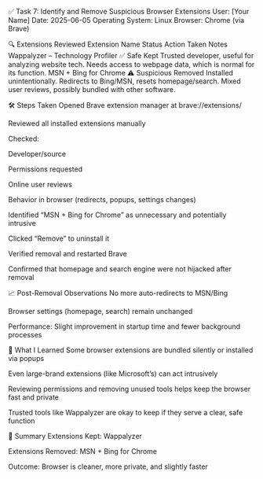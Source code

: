 ✅ Task 7: Identify and Remove Suspicious Browser Extensions
User: [Your Name]
Date: 2025-06-05
Operating System: Linux
Browser: Chrome (via Brave)

🔍 Extensions Reviewed
Extension Name                     Status        Action Taken   Notes
Wappalyzer – Technology Profiler  ✅ Safe       Kept           Trusted developer, useful for analyzing website tech. Needs access to webpage data, which is normal for its function.
MSN + Bing for Chrome             ⚠️ Suspicious Removed        Installed unintentionally. Redirects to Bing/MSN, resets homepage/search. Mixed user reviews, possibly bundled with other software.


🛠️ Steps Taken
Opened Brave extension manager at brave://extensions/

Reviewed all installed extensions manually

Checked:

Developer/source

Permissions requested

Online user reviews

Behavior in browser (redirects, popups, settings changes)

Identified “MSN + Bing for Chrome” as unnecessary and potentially intrusive

Clicked “Remove” to uninstall it

Verified removal and restarted Brave

Confirmed that homepage and search engine were not hijacked after removal

📈 Post-Removal Observations
No more auto-redirects to MSN/Bing

Browser settings (homepage, search) remain unchanged

Performance: Slight improvement in startup time and fewer background processes

🧠 What I Learned
Some browser extensions are bundled silently or installed via popups

Even large-brand extensions (like Microsoft’s) can act intrusively

Reviewing permissions and removing unused tools helps keep the browser fast and private

Trusted tools like Wappalyzer are okay to keep if they serve a clear, safe function

📌 Summary
Extensions Kept: Wappalyzer

Extensions Removed: MSN + Bing for Chrome

Outcome: Browser is cleaner, more private, and slightly faster
